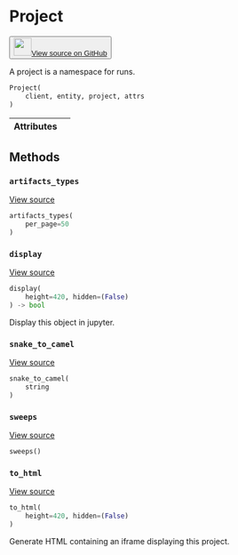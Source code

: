 # Project

<p><button style={{display: 'flex', alignItems: 'center', backgroundColor: 'white', border: '1px solid #ddd', padding: '10px', borderRadius: '6px', cursor: 'pointer', boxShadow: '0 2px 3px rgba(0,0,0,0.1)', transition: 'all 0.3s'}}><a href='https://www.github.com/wandb/wandb/tree/v0.17.0/wandb/apis/public/projects.py#L80-L162' style={{fontSize: '1.2em', display: 'flex', alignItems: 'center'}}><img src='https://github.githubassets.com/images/modules/logos_page/GitHub-Mark.png' height='32px' width='32px' style={{marginRight: '10px'}}/>View source on GitHub</a></button></p>


A project is a namespace for runs.

```python
Project(
    client, entity, project, attrs
)
```

| Attributes |  |
| :--- | :--- |

## Methods

### `artifacts_types`

[View source](https://www.github.com/wandb/wandb/tree/v0.17.0/wandb/apis/public/projects.py#L113-L115)

```python
artifacts_types(
    per_page=50
)
```

### `display`

[View source](https://www.github.com/wandb/wandb/tree/v0.17.0/wandb/apis/attrs.py#L15-L26)

```python
display(
    height=420, hidden=(False)
) -> bool
```

Display this object in jupyter.

### `snake_to_camel`

[View source](https://www.github.com/wandb/wandb/tree/v0.17.0/wandb/apis/attrs.py#L11-L13)

```python
snake_to_camel(
    string
)
```

### `sweeps`

[View source](https://www.github.com/wandb/wandb/tree/v0.17.0/wandb/apis/public/projects.py#L117-L162)

```python
sweeps()
```

### `to_html`

[View source](https://www.github.com/wandb/wandb/tree/v0.17.0/wandb/apis/public/projects.py#L97-L105)

```python
to_html(
    height=420, hidden=(False)
)
```

Generate HTML containing an iframe displaying this project.
